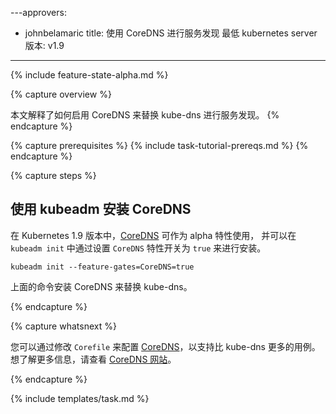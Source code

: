 ﻿---approvers:
- johnbelamaric
title: 使用 CoreDNS 进行服务发现
最低 kubernetes server 版本: v1.9
---


{% include feature-state-alpha.md %}

{% capture overview %}

本文解释了如何启用 CoreDNS 来替换 kube-dns 进行服务发现。
{% endcapture %}

{% capture prerequisites %}
{% include task-tutorial-prereqs.md %}
{% endcapture %}

{% capture steps %}


## 使用 kubeadm 安装 CoreDNS

在 Kubernetes 1.9 版本中，[CoreDNS](https://coredns.io) 可作为 alpha 特性使用，
并可以在 `kubeadm init` 中通过设置 `CoreDNS` 特性开关为 `true` 来进行安装。


```
kubeadm init --feature-gates=CoreDNS=true
```


上面的命令安装 CoreDNS 来替换 kube-dns。

{% endcapture %}

{% capture whatsnext %}


您可以通过修改 `Corefile` 来配置 [CoreDNS](https://coredns.io)，以支持比 kube-dns 更多的用例。
想了解更多信息，请查看 [CoreDNS 网站](https://coredns.io/2017/05/08/custom-dns-entries-for-kubernetes/)。

{% endcapture %}

{% include templates/task.md %}
